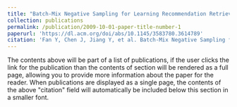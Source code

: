 ```yaml
---
title: "Batch-Mix Negative Sampling for Learning Recommendation Retrievers"
collection: publications
permalink: /publication/2009-10-01-paper-title-number-1
paperurl: 'https://dl.acm.org/doi/abs/10.1145/3583780.3614789'
citation: 'Fan Y, Chen J, Jiang Y, et al. Batch-Mix Negative Sampling for Learning Recommendation Retrievers[C]. Proceedings of the 32nd ACM International Conference on Information and Knowledge Management. 2023: 494-503.'
---
```


The contents above will be part of a list of publications, if the user clicks the link for the publication than the contents of section will be rendered as a full page, allowing you to provide more information about the paper for the reader. When publications are displayed as a single page, the contents of the above "citation" field will automatically be included below this section in a smaller font.
